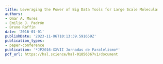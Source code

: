 ```yaml
---
title: Leveraging the Power of Big Data Tools for Large Scale Molecular Dynamics Analysis
authors:
- Omar A. Mures
- Emilio J. Padrón
- Bruno Raffin
date: '2016-01-01'
publishDate: '2023-11-06T10:13:39.591659Z'
publication_types:
- paper-conference
publication: '*JP2016-XXVII Jornadas de Paralelismo*'
pdf_url: https://hal.science/hal-01856367v1/document
---
```

